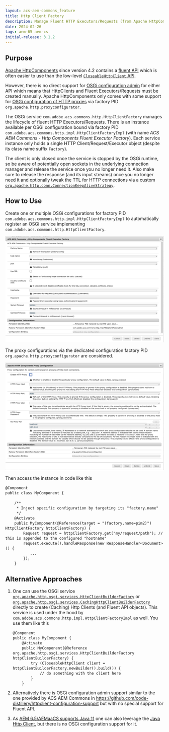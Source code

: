 ```yaml
---
layout: acs-aem-commons_feature
title: Http Client Factory
description: Manage Fluent HTTP Executors/Requests (from Apache HttpComponents) via OSGi Configurations
date: 2024-02-26
tags: aem-65 aem-cs
initial-release: 3.1.2
---
```


## Purpose

[Apache HttpComponents](https://hc.apache.org/) since version 4.2 contains a [fluent API](https://hc.apache.org/httpcomponents-client-4.5.x/current/tutorial/html/fluent.html) which is often easier to use than the low-level [`CloseableHttpClient` API](https://hc.apache.org/httpcomponents-client-4.5.x/current/tutorial/html/fundamentals.html).

However, there is no direct support for [OSGi configuration admin](https://docs.osgi.org/specification/osgi.cmpn/7.0.0/service.cm.html) for either API which means that HttpClients and Fluent Executors/Requests must be created manually.
Apache HttpComponents only comes with some support for [OSGi configuration of HTTP proxies](https://experienceleague.adobe.com/docs/experience-manager-65/content/implementing/deploying/configuring/osgi-configuration-settings.html?lang=en) via factory PID `org.apache.http.proxyconfigurator`.

The OSGi service `com.adobe.acs.commons.http.HttpClientFactory` manages the lifecycle of fluent HTTP Executors/Requests. There is an instance available per OSGi configuration bound via factory PID `com.adobe.acs.commons.http.impl.HttpClientFactoryImpl` (with name *ACS AEM Commons - Http Components Fluent Executor Factory*).
Each service instance only holds a single HTTP Client/Request/Executor object (despite its class name suffix `Factory`).

The client is only closed once the service is stopped by the OSGi runtime, so be aware of potentially open sockets in the underlying connection manager and release the service once you no longer need it. Also make sure to release the response (and its input streams) once you no longer need it and optionally tweak the TTL for HTTP connections via a custom [`org.apache.http.conn.ConnectionKeepAliveStrategy`](https://hc.apache.org/httpcomponents-client-4.5.x/current/httpclient/apidocs/org/apache/http/conn/ConnectionKeepAliveStrategy.html).

## How to Use

Create one or multiple OSGi configurations for factory PID `com.adobe.acs.commons.http.impl.HttpClientFactoryImpl` to automatically register an OSGi service implementing `com.adobe.acs.commons.http.HttpClientFactory`.

![image](images/com.adobe.acs.commons.http.impl.HttpClientFactoryImpl.png)

The proxy configurations via the dedicated configuration factory PID `org.apache.http.proxyconfigurator` are considered.

![image](images/org.apache.http.proxyconfigurator.png)

Then access the instance in code like this

```
@Component
public class MyComponent {

    /**
     * Inject specific configuration by targeting its "factory.name"
     */
    @Activate
    public MyComponent(@Reference(target = "(factory.name=pim2)") HttpClientFactory httpClientFactory) {
        Request request = httpClientFactory.get("my/request/path"); // this is appended to the configured "hostname"
        request.execute().handleResponse(new ResponseHandler<Document>() {
           ...
        });
    }
```


## Alternative Approaches

1. One can use the OSGi service [`org.apache.http.osgi.services.HttpClientBuilderFactory`](https://github.com/apache/httpcomponents-client/blob/4.5.x/httpclient-osgi/src/main/java/org/apache/http/osgi/impl/OSGiHttpClientBuilderFactory.java) or [`org.apache.http.osgi.services.CachingHttpClientBuilderFactory`](https://github.com/apache/httpcomponents-client/blob/4.5.x/httpclient-osgi/src/main/java/org/apache/http/osgi/impl/OSGiCachingHttpClientBuilderFactory.java) directly to create (Caching) Http Clients (and Fluent API objects). This service is used under the hood by `com.adobe.acs.commons.http.impl.HttpClientFactoryImpl` as well.
You use them like this

    ```
    @Component
    public class MyComponent {
        @Activate
        public MyComponent(@Reference org.apache.http.osgi.services.HttpClientBuilderFactory httpClientBuilderFactory) {
            try (CloseableHttpClient client = httpClientBuilderFactory.newBuilder().build()) {
                // do something with the client here
            }
        }
    ```

2. Alternatively there is OSGi configuration admin support similar to the one provided by ACS AEM Commons in <https://github.com/code-distillery/httpclient-configuration-support> but with no special support for Fluent API.

3. As [AEM 6.5/AEMaaCS supports Java 11](https://experienceleague.adobe.com/docs/experience-manager-65/content/implementing/deploying/introduction/technical-requirements.html?lang=en#java-virtual-machines) one can also leverage the [Java Http Client](https://openjdk.org/groups/net/httpclient/intro.html), but there is no OSGi configuration support for it.

